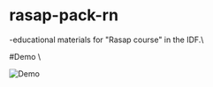 # rasap-pack-rn

-educational materials for "Rasap course" in the IDF.\

#Demo \

![Demo](/rasap.gif)
